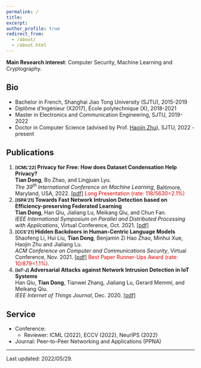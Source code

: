 ```yaml
---
permalink: /
title: 
excerpt: 
author_profile: true
redirect_from: 
  - /about/
  - /about.html
---
```


**Main Research interest**: Computer Security, Machine Learning and Cryptography.

<!-- *Also interested in*: Theoretical computer science, Applied & Pure mathematics, Physics (Quantum computing, etc.). -->

Bio
------
* Bachelor in French, Shanghai Jiao Tong University (SJTU), 2015-2019
* Diplôme d'Ingénieur (X2017), École polytechnique (X), 2018-2021
* Master in Electronics and Communication Engineering, SJTU, 2019-2022
* Doctor in Computer Science (advised by Prof. [Haojin Zhu](https://nsec.sjtu.edu.cn/~hjzhu/)), SJTU, 2022 - present


Publications
------
1. **<small>[ICML'22]</small> Privacy for Free: How does Dataset Condensation Help Privacy?**  
**Tian Dong**, Bo Zhao, and Lingjuan Lyu.  
_The 39<sup>th</sup> International Conference on Machine Learning_, Baltimore, Maryland, USA, 2022.
[[pdf]]()<font color="#dd0000"> Long Presentation (rate: 118/5630=2.1%)</font>
1. **<small>[ISPA'21]</small> Towards Fast Network Intrusion Detection based on Efficiency-preserving Federated Learning**  
**Tian Dong**, Han Qiu, Jialiang Lu, Meikang Qiu, and Chun Fan.  
_IEEE International Symposium on Parallel and Distributed Processing with Applications_, Virtual Conference, Oct. 2021.
[[pdf]](http://www.cloud-conf.net/ispa2021/proc/pdfs/ISPA-BDCloud-SocialCom-SustainCom2021-3mkuIWCJVSdKJpBYM7KEKW/264600a468/264600a468.pdf) 
1. **<small>[CCS'21]</small> Hidden Backdoors in Human-Centric Language Models**  
Shaofeng Li, Hui Liu, **Tian Dong**, Benjamin Zi Hao Zhao, Minhui Xue, Haojin Zhu and Jialiang Lu.  
_ACM Conference on Computer and Communications Security_, Virtual Conference, Nov. 2021.
[[pdf]](https://arxiv.org/abs/2105.00164) <font color="#dd0000">Best Paper Runner-Ups Award (rate: 10/879=1.1%)</font>.
1. **<small>[IoT-J]</small> Adversarial Attacks against Network Intrusion Detection in IoT Systems**  
Han Qiu, **Tian Dong**, Tianwei Zhang, Jialiang Lu, Gerard Memmi, and Meikang Qiu.  
_IEEE Internet of Things Journal_, Dec. 2020.
[[pdf]](https://ieeexplore.ieee.org/document/9311132)

Service
------
* Conference: 
  - Reviewer: ICML (2022), ECCV (2022), NeurIPS (2022)
* Journal: Peer-to-Peer Networking and Applications (PPNA)

------
Last updated: 2022/05/29.
